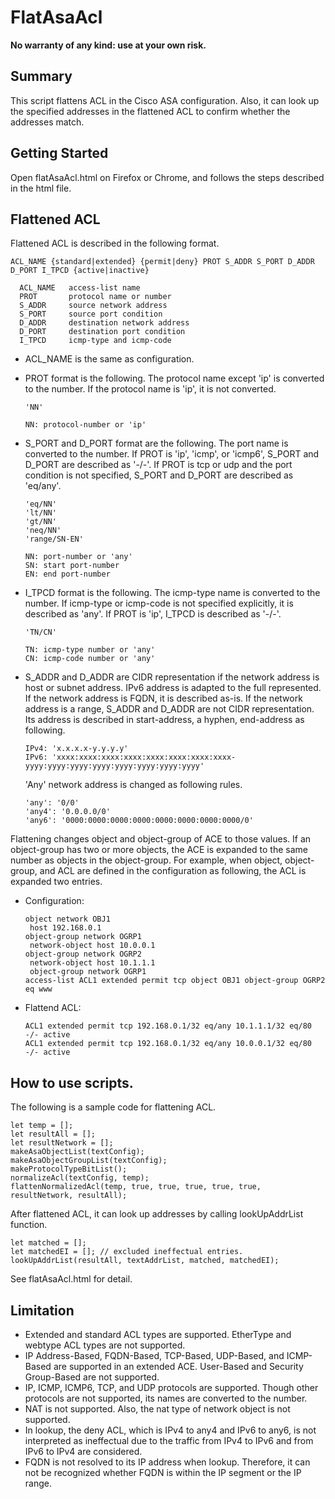 # FlatAsaAcl

**No warranty of any kind: use at your own risk.**

## Summary

This script flattens ACL in the Cisco ASA configuration. Also, it can look up the specified addresses in the flattened ACL to confirm whether the addresses match.

## Getting Started

Open flatAsaAcl.html on Firefox or Chrome, and follows the steps described in the html file.

## Flattened ACL

Flattened ACL is described in the following format.


```
ACL_NAME {standard|extended} {permit|deny} PROT S_ADDR S_PORT D_ADDR D_PORT I_TPCD {active|inactive}

  ACL_NAME   access-list name
  PROT       protocol name or number
  S_ADDR     source network address
  S_PORT     source port condition
  D_ADDR     destination network address
  D_PORT     destination port condition
  I_TPCD     icmp-type and icmp-code
```

  - ACL_NAME is the same as configuration.
  - PROT format is the following. The protocol name except 'ip' is converted to the number. If the protocol name is 'ip', it is not converted.

        'NN'

        NN: protocol-number or 'ip'
  
  - S_PORT and D_PORT format are the following. The port name is converted to the number. If PROT is 'ip', 'icmp', or 'icmp6', S_PORT and D_PORT are described as '-/-'. If PROT is tcp or udp and the port condition is not specified, S_PORT and D_PORT are described as 'eq/any'.

        'eq/NN'
        'lt/NN'
        'gt/NN'
        'neq/NN'
        'range/SN-EN'

        NN: port-number or 'any'
        SN: start port-number
        EN: end port-number

  - I_TPCD format is the following. The icmp-type name is converted to the number. If icmp-type or icmp-code is not specified explicitly, it is described as 'any'. If PROT is 'ip', I_TPCD is described as '-/-'.

        'TN/CN'

        TN: icmp-type number or 'any'
        CN: icmp-code number or 'any'

  - S_ADDR and D_ADDR are CIDR representation if the network address is host or subnet address. IPv6 address is adapted to the full represented. If the network address is FQDN, it is described as-is. If the network address is a range, S_ADDR and D_ADDR are not CIDR representation. Its address is described in start-address, a hyphen, end-address as following.

        IPv4: 'x.x.x.x-y.y.y.y'
        IPv6: 'xxxx:xxxx:xxxx:xxxx:xxxx:xxxx:xxxx:xxxx-yyyy:yyyy:yyyy:yyyy:yyyy:yyyy:yyyy:yyyy'

    'Any' network address is changed as following rules.

        'any': '0/0'
        'any4': '0.0.0.0/0'
        'any6': '0000:0000:0000:0000:0000:0000:0000:0000/0'

Flattening changes object and object-group of ACE to those values. If an object-group has two or more objects, the ACE is expanded to the same number as objects in the object-group. For example, when object, object-group, and ACL are defined in the configuration as following, the ACL is expanded two entries.

- Configuration:

      object network OBJ1
       host 192.168.0.1
      object-group network OGRP1
       network-object host 10.0.0.1
      object-group network OGRP2
       network-object host 10.1.1.1
       object-group network OGRP1
      access-list ACL1 extended permit tcp object OBJ1 object-group OGRP2 eq www

- Flattend ACL:

      ACL1 extended permit tcp 192.168.0.1/32 eq/any 10.1.1.1/32 eq/80 -/- active
      ACL1 extended permit tcp 192.168.0.1/32 eq/any 10.0.0.1/32 eq/80 -/- active

## How to use scripts.

The following is a sample code for flattening ACL.

    let temp = [];
    let resultAll = [];
    let resultNetwork = [];
    makeAsaObjectList(textConfig);
    makeAsaObjectGroupList(textConfig);
    makeProtocolTypeBitList();
    normalizeAcl(textConfig, temp);
    flattenNormalizedAcl(temp, true, true, true, true, true, resultNetwork, resultAll);

After flattened ACL, it can look up addresses by calling lookUpAddrList function.

    let matched = [];
    let matchedEI = []; // excluded ineffectual entries.
    lookUpAddrList(resultAll, textAddrList, matched, matchedEI);

See flatAsaAcl.html for detail.

## Limitation

- Extended and standard ACL types are supported. EtherType and webtype ACL types are not supported.
- IP Address-Based, FQDN-Based, TCP-Based, UDP-Based, and ICMP-Based are supported in an extended ACE. User-Based and Security Group-Based are not supported.
- IP, ICMP, ICMP6, TCP, and UDP protocols are supported. Though other protocols are not supported, its names are converted to the number.
- NAT is not supported. Also, the nat type of network object is not supported.
- In lookup, the deny ACL, which is IPv4 to any4 and IPv6 to any6, is not interpreted as ineffectual due to the traffic from IPv4 to IPv6 and from IPv6 to IPv4 are considered.
- FQDN is not resolved to its IP address when lookup. Therefore, it can not be recognized whether FQDN is within the IP segment or the IP range.
